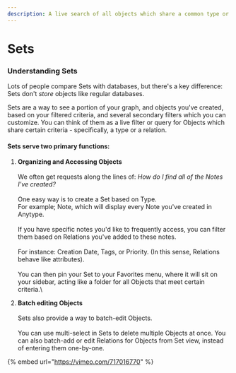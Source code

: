 ```yaml
---
description: A live search of all objects which share a common type or relation
---
```


# Sets

### Understanding Sets

Lots of people compare Sets with databases, but there's a key difference: Sets don't _store_ objects like regular databases.&#x20;

Sets are a way to see a portion of your graph, and objects you've created, based on your filtered criteria, and several secondary filters which you can customize. You can think of them as a live filter or query for Objects which share certain criteria - specifically, a type or a relation.

#### Sets serve two primary functions:

1. **Organizing and Accessing Objects**\
   \
   We often get requests along the lines of: _How do I find all of the Notes I've created?_ \
   \
   One easy way is to create a Set based on Type. \
   For example; Note, which will display every Note you've created in Anytype. \
   \
   If you have specific notes you'd like to frequently access, you can filter them based on Relations you've added to these notes. \
   \
   For instance: Creation Date, Tags, or Priority. (In this sense, Relations behave like attributes).\
   \
   You can then pin your Set to your Favorites menu, where it will sit on your sidebar, acting like a folder for all Objects that meet certain criteria.\

2. **Batch editing Objects**\
   \
   Sets also provide a way to batch-edit Objects. \
   \
   You can use multi-select in Sets to delete multiple Objects at once. You can also batch-add or edit Relations for Objects from Set view, instead of entering them one-by-one.

{% embed url="https://vimeo.com/717016770" %}
